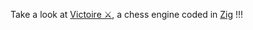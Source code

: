 Take a look at [Victoire ⚔️](https://github.com/MattEstHaut/Victoire), a chess engine coded in [Zig](https://ziglang.org/) !!!